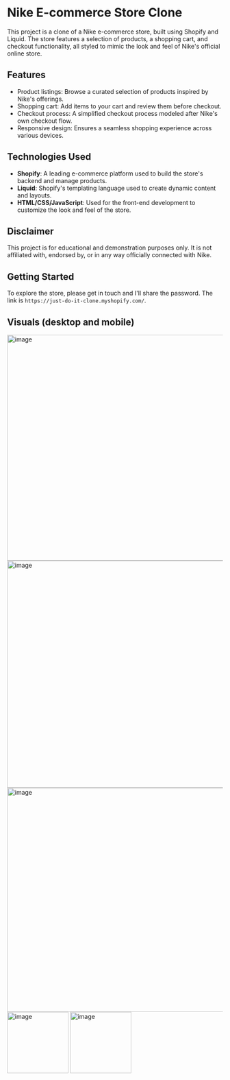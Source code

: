 # Nike E-commerce Store Clone

This project is a clone of a Nike e-commerce store, built using Shopify and Liquid. The store features a selection of products, a shopping cart, and checkout functionality, all styled to mimic the look and feel of Nike's official online store.

## Features

- Product listings: Browse a curated selection of products inspired by Nike's offerings.
- Shopping cart: Add items to your cart and review them before checkout.
- Checkout process: A simplified checkout process modeled after Nike's own checkout flow.
- Responsive design: Ensures a seamless shopping experience across various devices.

## Technologies Used

- **Shopify**: A leading e-commerce platform used to build the store's backend and manage products.
- **Liquid**: Shopify's templating language used to create dynamic content and layouts.
- **HTML/CSS/JavaScript**: Used for the front-end development to customize the look and feel of the store.

## Disclaimer

This project is for educational and demonstration purposes only. It is not affiliated with, endorsed by, or in any way officially connected with Nike.

## Getting Started

To explore the store, please get in touch and I'll share the password. The link is `https://just-do-it-clone.myshopify.com/`.

## Visuals (desktop and mobile)

<img width="527" alt="image" src="https://github.com/user-attachments/assets/5b318ded-46ca-4448-900c-c90ac26a5d3a">

<img width="530" alt="image" src="https://github.com/user-attachments/assets/ba62f3c1-2dc2-4dd6-b297-97675af523a8">

<img width="523" alt="image" src="https://github.com/user-attachments/assets/390014e1-61f0-4d11-8391-9e725a93fcbb">

<img width="143" alt="image" src="https://github.com/user-attachments/assets/1b4cf6eb-928b-4f77-be8c-46033fc4f0fe">

<img width="143" alt="image" src="https://github.com/user-attachments/assets/e9d24674-8443-4eb6-9d18-02dd3d54cce4">
